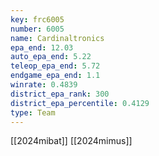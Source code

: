 ```yaml
---
key: frc6005
number: 6005
name: Cardinaltronics
epa_end: 12.03
auto_epa_end: 5.22
teleop_epa_end: 5.72
endgame_epa_end: 1.1
winrate: 0.4839
district_epa_rank: 300
district_epa_percentile: 0.4129
type: Team
---
```

[[2024mibat]]
[[2024mimus]]
